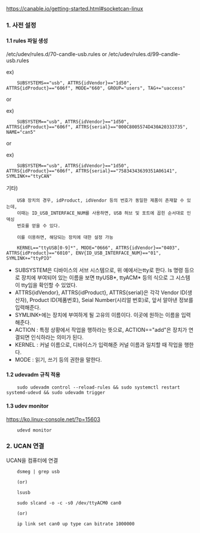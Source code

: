https://canable.io/getting-started.html#socketcan-linux


### 1. 사전 설정

#### 1.1 rules 파일 생성

/etc/udev/rules.d/70-candle-usb.rules
or
/etc/udev/rules.d/99-candle-usb.rules

ex)
```
    SUBSYSTEMS=="usb", ATTRS{idVendor}=="1d50", ATTRS{idProduct}=="606f", MODE="660", GROUP="users", TAG+="uaccess"
```

or

ex)
```    
    SUBSYSTEM=="usb", ATTRS{idVendor}=="1d50", ATTRS{idProduct}=="606f", ATTRS{serial}=="000C8005574D430A20333735", NAME="can5"
```

or

ex)
```
    SUBSYSTEM=="usb", ATTRS{idVendor}=="1d50", ATTRS{idProduct}=="606f", ATTRS{serial}=="75834343639351A06141", SYMLINK+="ttyCAN"
```

기타)
```
    USB 장치의 경우, idProduct, idVendor 등의 번호가 동일한 제품이 존재할 수 있는데, 
    이때는 ID_USB_INTERFACE_NUM를 사용하면, USB 허브 및 포트에 꼽힌 순서대로 인덱싱 
    번호를 얻을 수 있다. 
    
    이를 이용하면, 해당되는 장치에 대한 설정 가능

    KERNEL=="ttyUSB[0-9]*", MODE="0666", ATTRS{idVendor}=="0403", ATTRS{idProduct}=="6010", ENV{ID_USB_INTERFACE_NUM}=="01", SYMLINK+="ttyPIO"
```


- SUBSYSTEM은 디바이스의 서브 시스템으로, 위 예에서는tty로 한다. ls 명령 등으로 장치에 부여되어 있는 이름을 보면 ttyUSB*, ttyACM* 등의 식으로 그 시스템이 tty임을 확인할 수 있었다.
- ATTRS{idVendor}, ATTRS{idProduct}, ATTRS{serial}은 각각 Vendor ID(생산자), Product ID(제품번호), Seial Number(시리얼 번호)로, 앞서 알아낸 정보를 입력해준다.
- SYMLINK+에는 장치에 부여하게 될 고유의 이름이다. 이곳에 원하는 이름을 입력해준다.
- ACTION : 특정 상황에서 작업을 행하라는 뜻으로, ACTION=="add"은 장치가 연결되면 인식하라는 의미가 된다.
- KERNEL : 커널 이름으로, 디바이스가 입력해준 커널 이름과 일치할 때 작업을 행한다.
- MODE : 읽기, 쓰기 등의 권한을 말한다.

#### 1.2 udevadm 규칙 적용

```
    sudo udevadm control --reload-rules && sudo systemctl restart systemd-udevd && sudo udevadm trigger
```

#### 1.3 udev monitor

https://ko.linux-console.net/?p=15603

```
    udevd monitor
```

### 2. UCAN 연결

UCAN을 컴퓨터에 연결

```
    dsmeg | grep usb
    
    (or)

    lsusb

```

```
    sudo slcand -o -c -s0 /dev/ttyACM0 can0

    (or)
    
    ip link set can0 up type can bitrate 1000000
```
